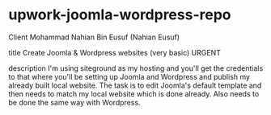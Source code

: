 # upwork-joomla-wordpress-repo
Client
Mohammad Nahian Bin Eusuf (Nahian Eusuf)

title
Create Joomla & Wordpress websites (very basic) URGENT

description
I'm using siteground as my hosting and you'll get the credentials to that where you'll be setting up Joomla and Wordpress and publish my already built local website.  The task is to edit Joomla's default template and then needs to match my local website which is done already.  Also needs to be done the same way with Wordpress.
